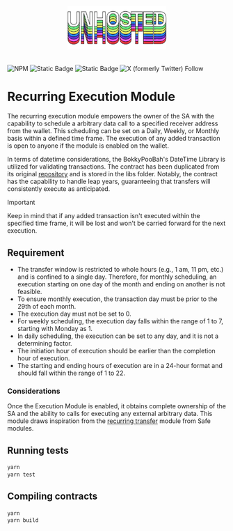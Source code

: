 # <p align="center"><img src="logo.png" alt="Unhosted" height="100px"></p>

![NPM](https://img.shields.io/npm/l/%40unhosted%2Fhandlers?style=for-the-badge)
![Static Badge](https://img.shields.io/badge/framework-hardhat-yellow?style=for-the-badge)
![Static Badge](https://img.shields.io/badge/Solidity-0.8.19-orange?style=for-the-badge)
![X (formerly Twitter) Follow](https://img.shields.io/twitter/follow/unh0sted?style=for-the-badge)

# Recurring Execution Module

The recurring execution module empowers the owner of the SA with the capability to schedule a arbitrary data call to a specified receiver address from the wallet. This scheduling can be set on a Daily, Weekly, or Monthly basis within a defined time frame. The execution of any added transaction is open to anyone if the module is enabled on the wallet.

In terms of datetime considerations, the BokkyPooBah's DateTime Library is utilized for validating transactions. The contract has been duplicated from its original [repository](https://github.com/bokkypoobah/BokkyPooBahsDateTimeLibrary) and is stored in the libs folder. Notably, the contract has the capability to handle leap years, guaranteeing that transfers will consistently execute as anticipated.

> [!IMPORTANT]
>
> Keep in mind that if any added transaction isn't executed within the specified time frame, it will be lost and won't be carried forward for the next execution.

## Requirement

- The transfer window is restricted to whole hours (e.g., 1 am, 11 pm, etc.) and is confined to a single day. Therefore, for monthly scheduling, an execution starting on one day of the month and ending on another is not feasible.
- To ensure monthly execution, the transaction day must be prior to the 29th of each month.
- The execution day must not be set to 0.
- For weekly scheduling, the execution day falls within the range of 1 to 7, starting with Monday as 1.
- In daily scheduling, the execution can be set to any day, and it is not a determining factor.
- The initiation hour of execution should be earlier than the completion hour of execution.
- The starting and ending hours of execution are in a 24-hour format and should fall within the range of 1 to 22.

### Considerations

Once the Execution Module is enabled, it obtains complete ownership of the SA and the ability to calls for executing any external arbitrary data. This module draws inspiration from the [recurring transfer](https://github.com/safe-global/safe-modules/tree/master/recurring_transfers) module from Safe modules.

## Running tests

```bash
yarn
yarn test
```

## Compiling contracts

```bash
yarn
yarn build
```
